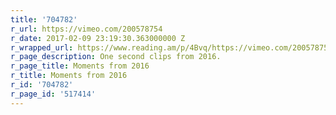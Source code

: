 ```yaml
---
title: '704782'
r_url: https://vimeo.com/200578754
r_date: 2017-02-09 23:19:30.363000000 Z
r_wrapped_url: https://www.reading.am/p/4Bvq/https://vimeo.com/200578754
r_page_description: One second clips from 2016.
r_page_title: Moments from 2016
r_title: Moments from 2016
r_id: '704782'
r_page_id: '517414'
---
```


